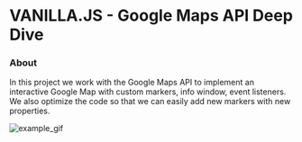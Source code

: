# VANILLA.JS - Google Maps API Deep Dive

### About

In this project we work with the Google Maps API to implement an interactive Google Map with custom markers, info window, event listeners. We also optimize the code so that we can easily add new markers with new properties.

![example_gif](./example.gif)
